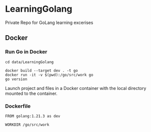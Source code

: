 # LearningGolang
Private Repo for GoLang learning excerises

## Docker
### Run Go in Docker
```
cd data/LearningGolang

docker build --target dev . -t go
docker run -it -v $(pwd):/go/src/work go 
go version
```
Launch project and files in a Docker container with the local directory mounted to the container.
### Dockerfile
```
FROM golang:1.21.3 as dev

WORKDIR /go/src/work

```